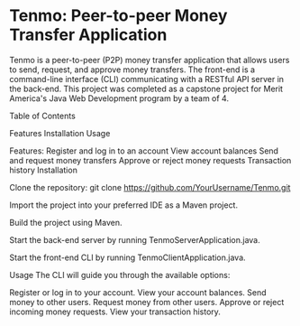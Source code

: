 # Tenmo: Peer-to-peer Money Transfer Application

Tenmo is a peer-to-peer (P2P) money transfer application that allows users to send, request, and approve money transfers. The front-end is a command-line interface (CLI) communicating with a RESTful API server in the back-end. This project was completed as a capstone project for Merit America's Java Web Development program by a team of 4.

Table of Contents

Features
Installation
Usage

Features:
Register and log in to an account
View account balances
Send and request money transfers
Approve or reject money requests
Transaction history
Installation

Clone the repository:
git clone https://github.com/YourUsername/Tenmo.git

Import the project into your preferred IDE as a Maven project.

Build the project using Maven.

Start the back-end server by running TenmoServerApplication.java.

Start the front-end CLI by running TenmoClientApplication.java.

Usage
The CLI will guide you through the available options:

Register or log in to your account.
View your account balances.
Send money to other users.
Request money from other users.
Approve or reject incoming money requests.
View your transaction history.
